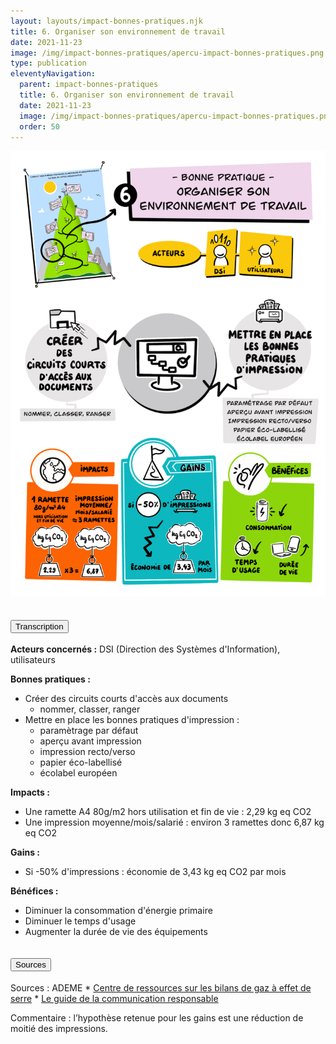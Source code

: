 ```yaml
---
layout: layouts/impact-bonnes-pratiques.njk
title: 6. Organiser son environnement de travail
date: 2021-11-23
image: /img/impact-bonnes-pratiques/apercu-impact-bonnes-pratiques.png
type: publication
eleventyNavigation:
  parent: impact-bonnes-pratiques
  title: 6. Organiser son environnement de travail
  date: 2021-11-23
  image: /img/impact-bonnes-pratiques/apercu-impact-bonnes-pratiques.png
  order: 50
---
```


<img src="/img/impact-bonnes-pratiques/sd/BPN6-OrganiserEnvironnementTravail.png" class="fr-responsive-img" alt="" />

<section class="fr-accordion">
  <h2 class="fr-accordion__title">
    <button class="fr-accordion__btn" aria-expanded="false" aria-controls="accordion-transcription">Transcription</button>
  </h2>
  <div class="fr-collapse" id="accordion-transcription">

**Acteurs concernés :** DSI (Direction des Systèmes d'Information), utilisateurs

**Bonnes pratiques :**

  * Créer des circuits courts d'accès aux documents
    * nommer, classer, ranger
  * Mettre en place les bonnes pratiques d'impression :
    * paramètrage par défaut
    * aperçu avant impression
    * impression recto/verso 
    * papier éco-labellisé
    * écolabel européen

**Impacts :**

  * Une ramette A4 80g/m2 hors utilisation et fin de vie : 2,29 kg eq CO2
  * Une impression moyenne/mois/salarié : environ 3 ramettes donc 6,87 kg eq CO2
  
**Gains :**

  * Si -50% d'impressions : économie de 3,43 kg eq CO2 par mois 

**Bénéfices :**

  * Diminuer la consommation d'énergie primaire
  * Diminuer le temps d'usage
  * Augmenter la durée de vie des équipements
    
  </div>

  <h2 class="fr-accordion__title">
    <button class="fr-accordion__btn" aria-expanded="false" aria-controls="accordion-sources">Sources</button>
  </h2>
  <div class="fr-collapse" id="accordion-sources">
    
Sources : ADEME
    * [Centre de ressources sur les bilans de gaz à effet de serre](https://www.bilans-ges.ademe.fr/forum/viewtopic.php?f=21&t=4213)
    * [Le guide de la communication responsable](https://librairie.ademe.fr/consommer-autrement/1757-guide-de-la-communicationresponsable-9791029709661.html)
    
Commentaire : l’hypothèse retenue pour les gains est une réduction de moitié des impressions.

   </div>
</section>
